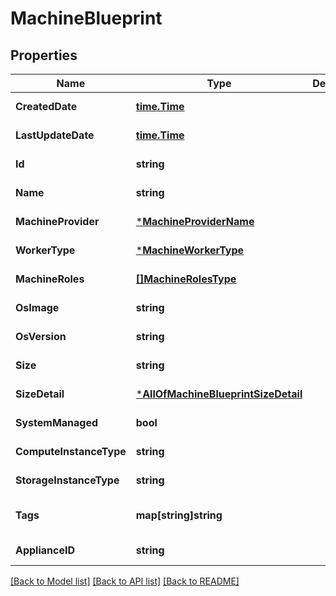 # MachineBlueprint

## Properties
Name | Type | Description | Notes
------------ | ------------- | ------------- | -------------
**CreatedDate** | [**time.Time**](time.Time.md) |  | [default to null]
**LastUpdateDate** | [**time.Time**](time.Time.md) |  | [default to null]
**Id** | **string** |  | [default to null]
**Name** | **string** |  | [default to null]
**MachineProvider** | [***MachineProviderName**](MachineProviderName.md) |  | [default to null]
**WorkerType** | [***MachineWorkerType**](MachineWorkerType.md) |  | [default to null]
**MachineRoles** | [**[]MachineRolesType**](MachineRolesType.md) |  | [default to null]
**OsImage** | **string** |  | [default to null]
**OsVersion** | **string** |  | [default to null]
**Size** | **string** |  | [default to null]
**SizeDetail** | [***AllOfMachineBlueprintSizeDetail**](AllOfMachineBlueprintSizeDetail.md) |  | [default to null]
**SystemManaged** | **bool** |  | [default to null]
**ComputeInstanceType** | **string** |  | [default to null]
**StorageInstanceType** | **string** |  | [default to null]
**Tags** | **map[string]string** |  | [optional] [default to null]
**ApplianceID** | **string** |  | [default to null]

[[Back to Model list]](../README.md#documentation-for-models) [[Back to API list]](../README.md#documentation-for-api-endpoints) [[Back to README]](../README.md)

